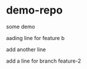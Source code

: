 # demo-repo

some demo 

aading line for feature b

add another line

add a line for branch feature-2
